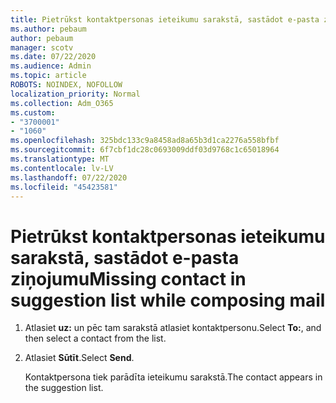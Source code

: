 ```yaml
---
title: Pietrūkst kontaktpersonas ieteikumu sarakstā, sastādot e-pasta ziņojumu
ms.author: pebaum
author: pebaum
manager: scotv
ms.date: 07/22/2020
ms.audience: Admin
ms.topic: article
ROBOTS: NOINDEX, NOFOLLOW
localization_priority: Normal
ms.collection: Adm_O365
ms.custom:
- "3700001"
- "1060"
ms.openlocfilehash: 325bdc133c9a8458ad8a65b3d1ca2276a558bfbf
ms.sourcegitcommit: 6f7cbf1dc28c0693009ddf03d9768c1c65018964
ms.translationtype: MT
ms.contentlocale: lv-LV
ms.lasthandoff: 07/22/2020
ms.locfileid: "45423581"
---
```

# <a name="missing-contact-in-suggestion-list-while-composing-mail"></a><span data-ttu-id="3a4b6-102">Pietrūkst kontaktpersonas ieteikumu sarakstā, sastādot e-pasta ziņojumu</span><span class="sxs-lookup"><span data-stu-id="3a4b6-102">Missing contact in suggestion list while composing mail</span></span>

1. <span data-ttu-id="3a4b6-103">Atlasiet **uz:** un pēc tam sarakstā atlasiet kontaktpersonu.</span><span class="sxs-lookup"><span data-stu-id="3a4b6-103">Select **To:**, and then select a contact from the list.</span></span>
2. <span data-ttu-id="3a4b6-104">Atlasiet **Sūtīt**.</span><span class="sxs-lookup"><span data-stu-id="3a4b6-104">Select **Send**.</span></span>

    <span data-ttu-id="3a4b6-105">Kontaktpersona tiek parādīta ieteikumu sarakstā.</span><span class="sxs-lookup"><span data-stu-id="3a4b6-105">The contact appears in the suggestion list.</span></span>